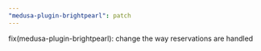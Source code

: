 ```yaml
---
"medusa-plugin-brightpearl": patch
---
```


fix(medusa-plugin-brightpearl): change the way reservations are handled

